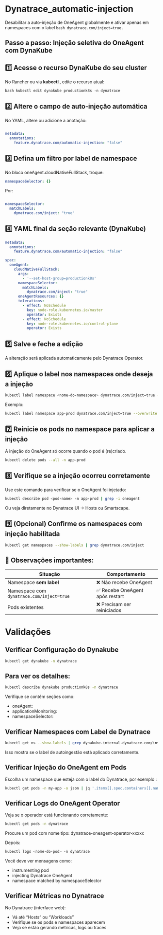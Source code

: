 # Dynatrace_automatic-injection
Desabilitar a auto-injeção de OneAgent globalmente e ativar apenas em namespaces com o label  ```bash dynatrace.com/inject=true. ```

## Passo a passo: Injeção seletiva do OneAgent com DynaKube

## 1️⃣ Acesse o recurso DynaKube do seu cluster

No Rancher ou via  <strong> kubectl </strong>, edite o recurso atual:

```bash kubectl edit dynakube productionk8s -n dynatrace ```

## 2️⃣ Altere o campo de auto-injeção automática

No YAML, altere ou adicione a anotação:

```yaml

metadata:
  annotations:
    feature.dynatrace.com/automatic-injection: "false"
```

## 3️⃣ Defina um filtro por label de namespace

No bloco oneAgent.cloudNativeFullStack, troque:

```yaml
namespaceSelector: {}
```

Por:

```yaml

namespaceSelector:
  matchLabels:
    dynatrace.com/inject: "true"
```

## 4️⃣ YAML final da seção relevante (DynaKube)

```yaml
metadata:
  annotations:
    feature.dynatrace.com/automatic-injection: "false"

spec:
  oneAgent:
    cloudNativeFullStack:
      args:
        - '--set-host-group=productionk8s'
      namespaceSelector:
        matchLabels:
          dynatrace.com/inject: "true"
      oneAgentResources: {}
      tolerations:
        - effect: NoSchedule
          key: node-role.kubernetes.io/master
          operator: Exists
        - effect: NoSchedule
          key: node-role.kubernetes.io/control-plane
          operator: Exists
```

## 5️⃣ Salve e feche a edição

A alteração será aplicada automaticamente pelo Dynatrace Operator.

## 6️⃣ Aplique o label nos namespaces onde deseja a injeção

```bash
kubectl label namespace <nome-do-namespace> dynatrace.com/inject=true --overwrite
```
Exemplo:

```bash
kubectl label namespace app-prod dynatrace.com/inject=true --overwrite
```

## 7️⃣ Reinicie os pods no namespace para aplicar a injeção

A injeção do OneAgent só ocorre quando o pod é (re)criado.

```bash
kubectl delete pods --all -n app-prod
```
## 8️⃣ Verifique se a injeção ocorreu corretamente

Use este comando para verificar se o OneAgent foi injetado:

```bash
kubectl describe pod <pod-name> -n app-prod | grep -i oneagent
```
Ou veja diretamente no Dynatrace UI → Hosts ou Smartscape.

## 9️⃣ (Opcional) Confirme os namespaces com injeção habilitada

```bash
kubectl get namespaces --show-labels | grep dynatrace.com/inject
```

## 🧠 Observações importantes:

| Situação                                  | Comportamento                   |
| ----------------------------------------- | ------------------------------   
| Namespace **sem label**                   | ❌ Não recebe OneAgent          |
| Namespace com `dynatrace.com/inject=true` | ✅ Recebe OneAgent após restart |
| Pods existentes                           | ❌ Precisam ser reiniciados     |


# Validações 

## Verificar Configuração do Dynakube

```bash 
kubectl get dynakube -n dynatrace
```
## Para ver os detalhes:

```bash 
kubectl describe dynakube productionk8s -n dynatrace
```
Verifique se contém seções como:

* oneAgent:
* applicationMonitoring:
* namespaceSelector:

## Verificar Namespaces com Label de Dynatrace

```bash
kubectl get ns --show-labels | grep dynakube.internal.dynatrace.com/instance
```
Isso mostra se o label de autoingestão está aplicado corretamente.


## Verificar Injeção do OneAgent em Pods

Escolha um namespace que esteja com o label do Dynatrace, por exemplo <my-app>:

```bash
kubectl get pods -n my-app -o json | jq '.items[].spec.containers[].name'
```

## Verificar Logs do OneAgent Operator

Veja se o operador está funcionando corretamente:

```bash
kubectl get pods -n dynatrace
```
Procure um pod com nome tipo:
dynatrace-oneagent-operator-xxxxx

Depois: 

```bash
kubectl logs <nome-do-pod> -n dynatrace
```

Você deve ver mensagens como:

* instrumenting pod
* injecting Dynatrace OneAgent
* namespace matched by namespaceSelector


## Verificar Métricas no Dynatrace

No Dynatrace (interface web):

* Vá até “Hosts” ou “Workloads”
* Verifique se os pods e namespaces aparecem
* Veja se estão gerando métricas, logs ou traces
